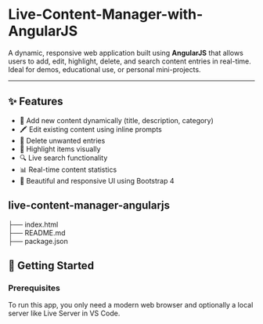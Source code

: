 # Live-Content-Manager-with-AngularJS

A dynamic, responsive web application built using **AngularJS** that allows users to add, edit, highlight, delete, and search content entries in real-time. Ideal for demos, educational use, or personal mini-projects.

---

## ✨ Features

- 📌 Add new content dynamically (title, description, category)
- 🖍️ Edit existing content using inline prompts
- 🧹 Delete unwanted entries
- 🌟 Highlight items visually
- 🔍 Live search functionality
- 📊 Real-time content statistics
- 🎨 Beautiful and responsive UI using Bootstrap 4

## live-content-manager-angularjs
├── index.html      <br>
├── README.md       <br>
├── package.json

## 🚀 Getting Started

### Prerequisites

To run this app, you only need a modern web browser and optionally a local server like Live Server in VS Code.
